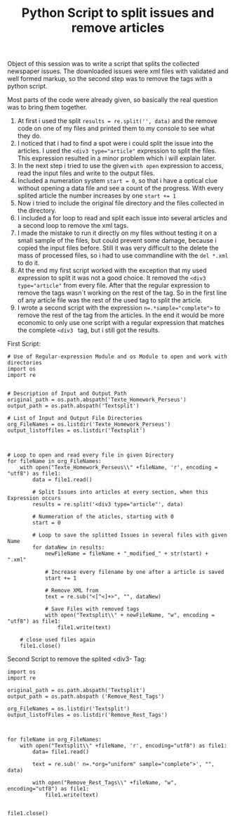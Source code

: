 ﻿---
layout: post
title: Python Script to split issues and remove articles
image: /img/lukas_voit/Profil_Voit.JPG
---


Object of this session was to write a script that splits the collected newspaper issues.
The downloaded issues were xml files with validated and well formed markup, so the second step was to remove the tags with a python script.

Most parts of the code were already given, so basically the real question was to bring them together.


1. At first i used the split ```results = re.split('', data)``` and the remove code on one of my files and printed them to my console to see what they do. 
2. I noticed that i had to find a spot were i could split the issue into the articles. I used the ```<div3 type="article"``` expression to split the files. 
   This expression resulted in a minor problem which i will explain later.
3. In the next step i tried to use the given ```with open``` expression to access, read the input files and write to the output files.
4. Included a numeration system ```start = 0```, so that i have a optical clue without opening a data file and see a count of the       progress. With every splited article the number increases by one ```start += 1```
5. Now i tried to include the original file directory and the files collected in the directory.
6. I included a for loop to read and split each issue into several articles and a second loop to remove the xml tags.  
7. I made the mistake to run it directly on my files without testing it on a small sample of the files, but could prevent some damage,     because i copied the input files before. Still it was very difficult to the delete the mass of processed files, so i had to use commandline with the ```del *.xml``` to do it.
8. At the end my first script worked with the exception that my used expression to split it was not a good choice. 
   It removed the ```<div3 type="article"``` from every file. After that the regular expression to remove the tags wasn´t working on the  rest of the tag. 
   So in the first line of any article file was the rest of the used tag to split the article. 
9. I wrote a second script with the expression  ```n=.*sample="complete">``` to remove the rest of the tag from the articles. 
   In the end it would be more economic to only use one script with a regular expression that matches the complete ```<div3 ``` tag, but i still got the results.

First Script: 
```
# Use of Regular-expression Module and os Module to open and work with directories
import os
import re


# Description of Input and Output Path
original_path = os.path.abspath('Texte_Homework_Perseus')
output_path = os.path.abspath('Textsplit')

# List of Input and Output File Directories
org_FileNames = os.listdir('Texte_Homework_Perseus')
output_listoffiles = os.listdir('Textsplit')



# Loop to open and read every file in given Directory 
for fileName in org_FileNames:
    with open("Texte_Homework_Perseus\\" +fileName, 'r', encoding = "utf8") as file1:
        data = file1.read()

        # Split Issues into articles at every section, when this Expression occurs
        results = re.split('<div3 type="article"', data)

        # Nummeration of the aticles, starting with 0
        start = 0

        # Loop to save the splitted Issues in several files with given Name 
        for dataNew in results:
            newFileName = fileName + "_modified_" + str(start) + ".xml"

            # Increase every filename by one after a article is saved 
            start += 1

            # Remove XML from 
            text = re.sub("<[^<]+>", "", dataNew)

            # Save Files with removed tags
            with open("Textsplit\\" + newFileName, "w", encoding = "utf8") as file1:
                file1.write(text)

    # close used files again
    file1.close()
```

Second Script to remove the splited <div3- Tag:
```
import os
import re

original_path = os.path.abspath('Textsplit')
output_path = os.path.abspath ('Remove_Rest_Tags')

org_FileNames = os.listdir('Textsplit')
output_listofFiles = os.listdir('Remove_Rest_Tags')



for fileName in org_FileNames:
    with open("Textsplit\\" +fileName, 'r', encoding="utf8") as file1:
        data= file1.read()

        text = re.sub(' n=.*org="uniform" sample="complete">', "", data)

        with open("Remove_Rest_Tags\\" +fileName, "w", encoding="utf8") as file1:
            file1.write(text)


file1.close()
```            
